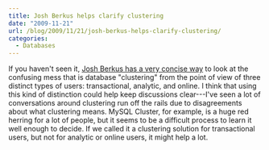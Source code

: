 ```yaml
---
title: Josh Berkus helps clarify clustering
date: "2009-11-21"
url: /blog/2009/11/21/josh-berkus-helps-clarify-clustering/
categories:
  - Databases
---
```

If you haven't seen it, [Josh Berkus has a very concise way](http://it.toolbox.com/blogs/database-soup/the-three-database-clustering-users-35473) to look at the confusing mess that is database "clustering" from the point of view of three distinct types of users: transactional, analytic, and online. I think that using this kind of distinction could help keep discussions clear---I've seen a lot of conversations around clustering run off the rails due to disagreements about what clustering means. MySQL Cluster, for example, is a huge red herring for a lot of people, but it seems to be a difficult process to learn it well enough to decide. If we called it a clustering solution for transactional users, but not for analytic or online users, it might help a lot.


